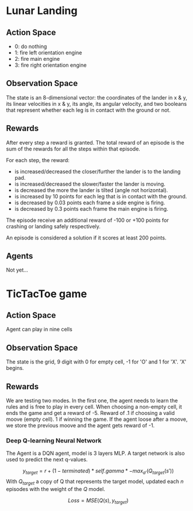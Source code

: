 


# Lunar Landing
## Action Space
* 0: do nothing
* 1: fire left orientation engine
* 2: fire main engine
* 3: fire right orientation engine

## Observation Space
The state is an 8-dimensional vector: the coordinates of the lander in x & y, its linear velocities in x & y, its angle, its angular velocity, and two booleans that represent whether each leg is in contact with the ground or not.

## Rewards
After every step a reward is granted. The total reward of an episode is the sum of the rewards for all the steps within that episode.

For each step, the reward:
* is increased/decreased the closer/further the lander is to the landing pad.
* is increased/decreased the slower/faster the lander is moving.
* is decreased the more the lander is tilted (angle not horizontal).
* is increased by 10 points for each leg that is in contact with the ground.
* is decreased by 0.03 points each frame a side engine is firing.
* is decreased by 0.3 points each frame the main engine is firing.

The episode receive an additional reward of -100 or +100 points for crashing or landing safely respectively.

An episode is considered a solution if it scores at least 200 points.

## Agents
Not yet...

# TicTacToe game

## Action  Space
Agent can play in nine cells

## Observation Space
The state is the grid, 9 digit with 0 for empty cell, -1 for 'O' and 1 for 'X'. 'X' begins.

## Rewards
We are testing two modes. In the first one, the agent needs to learn the rules and is free to play in every cell. When choosing a non-empty cell, it ends the game and get a reward of -5.
Reward of .1 if choosing a valid moove (empty cell). 1 if winning the game. If the agent loose after a moove, we store the previous moove and the agent gets reward of -1.

### Deep Q-learning Neural Network
The Agent is a DQN agent, model is 3 layers MLP. A target network is also used to predict the next q-values.

$$
y_{target} = r + (1 - terminated) * self.gamma * -max_{a'}(Q_{target}(s'))
$$
With $Q_{target}$ a copy of Q that represents the target model, updated each $n$ episodes with the weight of the $Q$ model.

$$
Loss = MSE(Q(s), y_{target})
$$